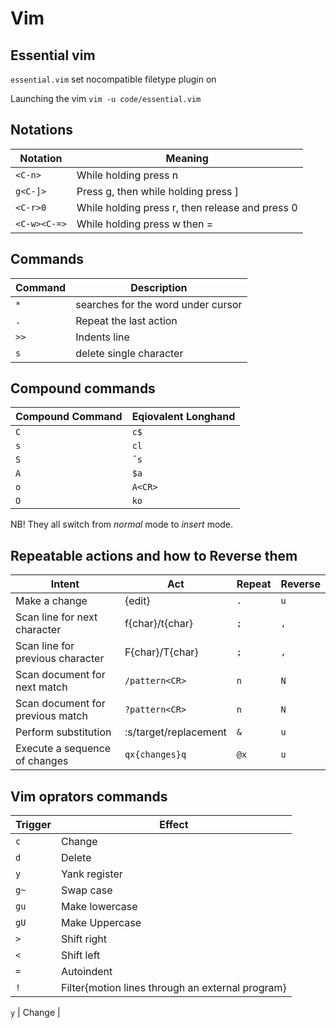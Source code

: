 # Vim 


## Essential vim

`essential.vim`
 set nocompatible
 filetype plugin on


 Launching the vim
 `vim -u code/essential.vim`

## Notations

Notation | Meaning |
--- | --- |
`<C-n>` | While holding <Ctrl> press n |
`g<C-]>` | Press g, then while holding <Ctrl> press ] |
`<C-r>0` | While holding <Ctrl> press r, then release <Ctrl> and press 0 |
`<C-w><C-=>` | While holding <Ctrl> press w then = |




## Commands

| Command | Description |
--- | --- |
`*` | searches for the word under cursor | 
`.` | Repeat the last action | 
`>>` | Indents line |
`s` | delete single character |


## Compound commands

| Compound Command | Eqiovalent Longhand |
--- | --- |
`C` | `c$` |
`s` | `cl` |
`S` | `ˆs` |
`A` | `$a` |
`o` | `A<CR>`|
`O` | `ko` |

NB! They all switch from *normal* mode to *insert* mode.

## Repeatable actions and how to Reverse them

| Intent | Act | Repeat | Reverse | 
--- | --- | --- | --- | 
Make a change | {edit} | `.` | `u` |
Scan line for next character | f{char}/t{char} | `;` | `,` |
Scan line for previous character | F{char}/T{char} | `;` | `,` |
Scan document for next match  | `/pattern<CR>` | `n` | `N` |
Scan document for previous match  | `?pattern<CR>` | `n` | `N` |
Perform substitution | :s/target/replacement | `&` | `u` |
Execute a sequence of changes | `qx{changes}q` | `@x` | `u` |


## Vim oprators commands

| Trigger| Effect | 
--- | --- |
`c` | Change |
`d` | Delete |
`y` | Yank register |
`g~` | Swap case |
`gu` | Make lowercase |
`gU` | Make Uppercase |
`>` | Shift right |
`<` | Shift left |
`=` | Autoindent |
`!` | Filter{motion lines through an external program}|









`y` | Change |

